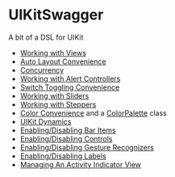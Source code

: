 UIKitSwagger
============

A bit of a DSL for UIKit

 - [Working with Views](Docs/Views.md)
 - [Auto Layout Convenience](Docs/AutoLayout.md)
 - [Concurrency](Docs/Concurrency.md)
 - [Working with Alert Controllers](Docs/Alerts.md)
 - [Switch Toggling Convenience](Docs/Switch.md)
 - [Working with Sliders](Docs/Slider.md)
 - [Working with Steppers](Docs/Stepper.md)
 - [Color Convenience](Docs/Color.md) and a [ColorPalette](Docs/ColorPalette.md) class
 - [UIKit Dynamics](Docs/Dynamics.md)
 - [Enabling/Disabling Bar Items](Docs/BarItem.md)
 - [Enabling/Disabling Controls](Docs/Control.md)
 - [Enabling/Disabling Gesture Recognizers](Docs/GestureRecognizer.md)
 - [Enabling/Disabling Labels](Docs/Label.md)
 - [Managing An Activity Indicator View](Docs/SpinnerStateManager.md)
